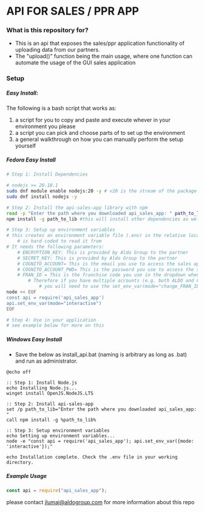 # API FOR SALES / PPR APP 

### What is this repository for?
- This is an api that exposes the sales/ppr application functionality of uploading data from our partners.
- The "upload()" function being the main usage, where one function can automate the usage of the GUI sales application

### Setup
##### Easy Install:

The following is a bash script that works as:
1. a script for you to copy and paste and execute whever in your environment you please
2. a script you can pick and choose parts of to set up the environment
3. a general walkthrough on how you can manually perform the setup yourself

##### Fedora Easy Install
```bash
# Step 1: Install Dependencies

# nodejs >= 20.18.1
sudo dnf module enable nodejs:20 -y # v20 is the stream of the package we want
sudo dnf install nodejs -y

# Step 2: Install the api-sales-app library with npm
read -p "Enter the path where you downloaded api_sales_app: " path_to_lib
npm install -g path_to_lib #this will install other dependencies as well

# Step 3: Setup up environment variables
# this creates an environment variable file (.env) in the relative location where the library
    # is hard coded to read it from
# It needs the following parameters:
    # ENCRYPTION_KEY: This is provided by Aldo Group to the partner  
    # SECRET_KEY: This is provided by Aldo Group to the partner 
    # COGNITO_ACCOUNT= This is the email you use to access the sales application in the browser
    # COGNITO_ACCOUNT_PWD= This is the password you use to access the sales application in the browser
    # FRAN_ID = This is the franchise code you use in the dropdown when uploading the sales.
        # Therefore if you have multiple accounts (e.g. both ALDO and CIS), 
            # you will need to use the set_env_var(mode="change_FRAN_ID") func within your script
node << EOF
const api = require('api_sales_app')
api.set_env_var(mode="interactive")
EOF

# Step 4: Use in your application
# see example below for more on this
```
##### Windows Easy Install
- Save the below as install_api.bat (naming is arbitrary as long as .bat) and run as administrator.
```batch
@echo off

:: Step 1: Install Node.js
echo Installing Node.js...
winget install OpenJS.NodeJS.LTS

:: Step 2: Install api-sales-app
set /p path_to_lib="Enter the path where you downloaded api_sales_app: "
call npm install -g %path_to_lib%

:: Step 3: Setup environment variables
echo Setting up environment variables...
node -e "const api = require('api_sales_app'); api.set_env_var({mode: 'interactive'});"

echo Installation complete. Check the .env file in your working directory.
```


##### Example Usage
```javascript
const api = require("api_sales_app");
```

please contact jlumaj@aldogroup.com for more information about this repo
